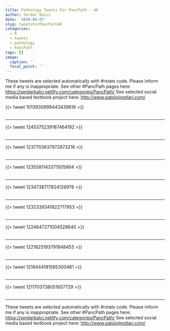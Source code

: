 ```yaml
---
title: Pathology Tweets For PancPath - 40
author: Serdar Balci
date: '2020-04-07'
slug: tweetsForPancPath40
categories:
  - R
  - tweets
  - pathology
  - PancPath
tags: []
image:
  caption: ''
  focal_point: ''
---
```



These tweets are selected automatically with #rstats code. Please inform me if any is inappropriate.
See other #PancPath pages here: https://serdarbalci.netlify.com/categories/PancPath/ 
See selected social media based textbook project here: http://www.patolojinotlari.com/

{{< tweet 1013930999443439616 >}}
<br>
<br>
<hr>
{{< tweet 1245375239187464192 >}}
<br>
<br>
<hr>
{{< tweet 1237703637972873216 >}}
<br>
<br>
<hr>
{{< tweet 1235581143371505664 >}}
<br>
<br>
<hr>
{{< tweet 1234738717824126976 >}}
<br>
<br>
<hr>
{{< tweet 1232339341822717953 >}}
<br>
<br>
<hr>
{{< tweet 1224847271004528640 >}}
<br>
<br>
<hr>
{{< tweet 1221825193791848453 >}}
<br>
<br>
<hr>
{{< tweet 1218444191585300481 >}}
<br>
<br>
<hr>
{{< tweet 1211703738051657729 >}}
<br>
<br>
<hr>


These tweets are selected automatically with #rstats code. Please inform me if any is inappropriate.
See other #PancPath pages here: https://serdarbalci.netlify.com/categories/PancPath/ 
See selected social media based textbook project here: http://www.patolojinotlari.com/
